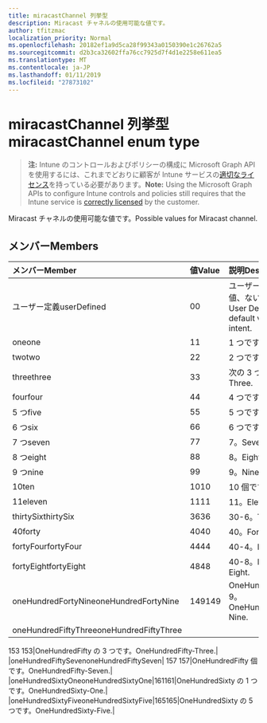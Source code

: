 ```yaml
---
title: miracastChannel 列挙型
description: Miracast チャネルの使用可能な値です。
author: tfitzmac
localization_priority: Normal
ms.openlocfilehash: 20182ef1a9d5ca28f99343a0150390e1c26762a5
ms.sourcegitcommit: d2b3ca32602ffa76cc7925d7f4d1e2258e611ea5
ms.translationtype: MT
ms.contentlocale: ja-JP
ms.lasthandoff: 01/11/2019
ms.locfileid: "27873102"
---
```

# <a name="miracastchannel-enum-type"></a><span data-ttu-id="3c9fa-103">miracastChannel 列挙型</span><span class="sxs-lookup"><span data-stu-id="3c9fa-103">miracastChannel enum type</span></span>

> <span data-ttu-id="3c9fa-104">**注:** Intune のコントロールおよびポリシーの構成に Microsoft Graph API を使用するには、これまでどおりに顧客が Intune サービスの[適切なライセンス](https://go.microsoft.com/fwlink/?linkid=839381)を持っている必要があります。</span><span class="sxs-lookup"><span data-stu-id="3c9fa-104">**Note:** Using the Microsoft Graph APIs to configure Intune controls and policies still requires that the Intune service is [correctly licensed](https://go.microsoft.com/fwlink/?linkid=839381) by the customer.</span></span>

<span data-ttu-id="3c9fa-105">Miracast チャネルの使用可能な値です。</span><span class="sxs-lookup"><span data-stu-id="3c9fa-105">Possible values for Miracast channel.</span></span>
## <a name="members"></a><span data-ttu-id="3c9fa-106">メンバー</span><span class="sxs-lookup"><span data-stu-id="3c9fa-106">Members</span></span>
|<span data-ttu-id="3c9fa-107">メンバー</span><span class="sxs-lookup"><span data-stu-id="3c9fa-107">Member</span></span>|<span data-ttu-id="3c9fa-108">値</span><span class="sxs-lookup"><span data-stu-id="3c9fa-108">Value</span></span>|<span data-ttu-id="3c9fa-109">説明</span><span class="sxs-lookup"><span data-stu-id="3c9fa-109">Description</span></span>|
|:---|:---|:---|
|<span data-ttu-id="3c9fa-110">ユーザー定義</span><span class="sxs-lookup"><span data-stu-id="3c9fa-110">userDefined</span></span>|<span data-ttu-id="3c9fa-111">0</span><span class="sxs-lookup"><span data-stu-id="3c9fa-111">0</span></span>|<span data-ttu-id="3c9fa-112">ユーザー定義、既定値、ない目的。</span><span class="sxs-lookup"><span data-stu-id="3c9fa-112">User Defined, default value, no intent.</span></span>|
|<span data-ttu-id="3c9fa-113">one</span><span class="sxs-lookup"><span data-stu-id="3c9fa-113">one</span></span>|<span data-ttu-id="3c9fa-114">1</span><span class="sxs-lookup"><span data-stu-id="3c9fa-114">1</span></span>|<span data-ttu-id="3c9fa-115">1 つです。</span><span class="sxs-lookup"><span data-stu-id="3c9fa-115">One.</span></span>|
|<span data-ttu-id="3c9fa-116">two</span><span class="sxs-lookup"><span data-stu-id="3c9fa-116">two</span></span>|<span data-ttu-id="3c9fa-117">2</span><span class="sxs-lookup"><span data-stu-id="3c9fa-117">2</span></span>|<span data-ttu-id="3c9fa-118">2 つです。</span><span class="sxs-lookup"><span data-stu-id="3c9fa-118">Two.</span></span>|
|<span data-ttu-id="3c9fa-119">three</span><span class="sxs-lookup"><span data-stu-id="3c9fa-119">three</span></span>|<span data-ttu-id="3c9fa-120">3</span><span class="sxs-lookup"><span data-stu-id="3c9fa-120">3</span></span>|<span data-ttu-id="3c9fa-121">次の 3 つです。</span><span class="sxs-lookup"><span data-stu-id="3c9fa-121">Three.</span></span>|
|<span data-ttu-id="3c9fa-122">four</span><span class="sxs-lookup"><span data-stu-id="3c9fa-122">four</span></span>|<span data-ttu-id="3c9fa-123">4</span><span class="sxs-lookup"><span data-stu-id="3c9fa-123">4</span></span>|<span data-ttu-id="3c9fa-124">4 つです。</span><span class="sxs-lookup"><span data-stu-id="3c9fa-124">Four.</span></span>|
|<span data-ttu-id="3c9fa-125">5 つ</span><span class="sxs-lookup"><span data-stu-id="3c9fa-125">five</span></span>|<span data-ttu-id="3c9fa-126">5</span><span class="sxs-lookup"><span data-stu-id="3c9fa-126">5</span></span>|<span data-ttu-id="3c9fa-127">5 つです。</span><span class="sxs-lookup"><span data-stu-id="3c9fa-127">Five.</span></span>|
|<span data-ttu-id="3c9fa-128">6 つ</span><span class="sxs-lookup"><span data-stu-id="3c9fa-128">six</span></span>|<span data-ttu-id="3c9fa-129">6</span><span class="sxs-lookup"><span data-stu-id="3c9fa-129">6</span></span>|<span data-ttu-id="3c9fa-130">6 つです。</span><span class="sxs-lookup"><span data-stu-id="3c9fa-130">Six.</span></span>|
|<span data-ttu-id="3c9fa-131">7 つ</span><span class="sxs-lookup"><span data-stu-id="3c9fa-131">seven</span></span>|<span data-ttu-id="3c9fa-132">7</span><span class="sxs-lookup"><span data-stu-id="3c9fa-132">7</span></span>|<span data-ttu-id="3c9fa-133">7。</span><span class="sxs-lookup"><span data-stu-id="3c9fa-133">Seven.</span></span>|
|<span data-ttu-id="3c9fa-134">8 つ</span><span class="sxs-lookup"><span data-stu-id="3c9fa-134">eight</span></span>|<span data-ttu-id="3c9fa-135">8</span><span class="sxs-lookup"><span data-stu-id="3c9fa-135">8</span></span>|<span data-ttu-id="3c9fa-136">8。</span><span class="sxs-lookup"><span data-stu-id="3c9fa-136">Eight.</span></span>|
|<span data-ttu-id="3c9fa-137">9 つ</span><span class="sxs-lookup"><span data-stu-id="3c9fa-137">nine</span></span>|<span data-ttu-id="3c9fa-138">9</span><span class="sxs-lookup"><span data-stu-id="3c9fa-138">9</span></span>|<span data-ttu-id="3c9fa-139">9。</span><span class="sxs-lookup"><span data-stu-id="3c9fa-139">Nine.</span></span>|
|<span data-ttu-id="3c9fa-140">10</span><span class="sxs-lookup"><span data-stu-id="3c9fa-140">ten</span></span>|<span data-ttu-id="3c9fa-141">10</span><span class="sxs-lookup"><span data-stu-id="3c9fa-141">10</span></span>|<span data-ttu-id="3c9fa-142">10 個です。</span><span class="sxs-lookup"><span data-stu-id="3c9fa-142">Ten.</span></span>|
|<span data-ttu-id="3c9fa-143">11</span><span class="sxs-lookup"><span data-stu-id="3c9fa-143">eleven</span></span>|<span data-ttu-id="3c9fa-144">11</span><span class="sxs-lookup"><span data-stu-id="3c9fa-144">11</span></span>|<span data-ttu-id="3c9fa-145">11。</span><span class="sxs-lookup"><span data-stu-id="3c9fa-145">Eleven.</span></span>|
|<span data-ttu-id="3c9fa-146">thirtySix</span><span class="sxs-lookup"><span data-stu-id="3c9fa-146">thirtySix</span></span>|<span data-ttu-id="3c9fa-147">36</span><span class="sxs-lookup"><span data-stu-id="3c9fa-147">36</span></span>|<span data-ttu-id="3c9fa-148">30-6。</span><span class="sxs-lookup"><span data-stu-id="3c9fa-148">Thirty-Six.</span></span>|
|<span data-ttu-id="3c9fa-149">40</span><span class="sxs-lookup"><span data-stu-id="3c9fa-149">forty</span></span>|<span data-ttu-id="3c9fa-150">40</span><span class="sxs-lookup"><span data-stu-id="3c9fa-150">40</span></span>|<span data-ttu-id="3c9fa-151">40。</span><span class="sxs-lookup"><span data-stu-id="3c9fa-151">Forty.</span></span>|
|<span data-ttu-id="3c9fa-152">fortyFour</span><span class="sxs-lookup"><span data-stu-id="3c9fa-152">fortyFour</span></span>|<span data-ttu-id="3c9fa-153">44</span><span class="sxs-lookup"><span data-stu-id="3c9fa-153">44</span></span>|<span data-ttu-id="3c9fa-154">40-4。</span><span class="sxs-lookup"><span data-stu-id="3c9fa-154">Forty-Four.</span></span>|
|<span data-ttu-id="3c9fa-155">fortyEight</span><span class="sxs-lookup"><span data-stu-id="3c9fa-155">fortyEight</span></span>|<span data-ttu-id="3c9fa-156">48</span><span class="sxs-lookup"><span data-stu-id="3c9fa-156">48</span></span>|<span data-ttu-id="3c9fa-157">40-8。</span><span class="sxs-lookup"><span data-stu-id="3c9fa-157">Forty-Eight.</span></span>|
|<span data-ttu-id="3c9fa-158">oneHundredFortyNine</span><span class="sxs-lookup"><span data-stu-id="3c9fa-158">oneHundredFortyNine</span></span>|<span data-ttu-id="3c9fa-159">149</span><span class="sxs-lookup"><span data-stu-id="3c9fa-159">149</span></span>|<span data-ttu-id="3c9fa-160">OneHundredForty 9。</span><span class="sxs-lookup"><span data-stu-id="3c9fa-160">OneHundredForty-Nine.</span></span>|
|<span data-ttu-id="3c9fa-161">oneHundredFiftyThree</span><span class="sxs-lookup"><span data-stu-id="3c9fa-161">oneHundredFiftyThree</span></span>|<span data-ttu-id="3c9fa-162"> 
153 
</span><span class="sxs-lookup"><span data-stu-id="3c9fa-162">153</span></span>|<span data-ttu-id="3c9fa-163">OneHundredFifty の 3 つです。</span><span class="sxs-lookup"><span data-stu-id="3c9fa-163">OneHundredFifty-Three.</span></span>|
|<span data-ttu-id="3c9fa-164">oneHundredFiftySeven</span><span class="sxs-lookup"><span data-stu-id="3c9fa-164">oneHundredFiftySeven</span></span>|<span data-ttu-id="3c9fa-165"> 
157 
</span><span class="sxs-lookup"><span data-stu-id="3c9fa-165">157</span></span>|<span data-ttu-id="3c9fa-166">OneHundredFifty 個です。</span><span class="sxs-lookup"><span data-stu-id="3c9fa-166">OneHundredFifty-Seven.</span></span>|
|<span data-ttu-id="3c9fa-167">oneHundredSixtyOne</span><span class="sxs-lookup"><span data-stu-id="3c9fa-167">oneHundredSixtyOne</span></span>|<span data-ttu-id="3c9fa-168">161</span><span class="sxs-lookup"><span data-stu-id="3c9fa-168">161</span></span>|<span data-ttu-id="3c9fa-169">OneHundredSixty の 1 つです。</span><span class="sxs-lookup"><span data-stu-id="3c9fa-169">OneHundredSixty-One.</span></span>|
|<span data-ttu-id="3c9fa-170">oneHundredSixtyFive</span><span class="sxs-lookup"><span data-stu-id="3c9fa-170">oneHundredSixtyFive</span></span>|<span data-ttu-id="3c9fa-171">165</span><span class="sxs-lookup"><span data-stu-id="3c9fa-171">165</span></span>|<span data-ttu-id="3c9fa-172">OneHundredSixty の 5 つです。</span><span class="sxs-lookup"><span data-stu-id="3c9fa-172">OneHundredSixty-Five.</span></span>|



